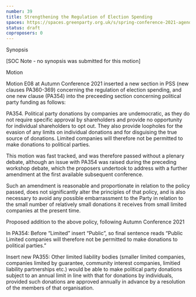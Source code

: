 ```yaml
---
number: 39
title: Strengthening the Regulation of Election Spending
spaces: https://spaces.greenparty.org.uk/s/spring-conference-2021-agenda-forum2/?contentId=77645
status: draft
coproposers: 0
---
```

Synopsis


[SOC Note - no synopsis was submitted for this motion]


Motion


Motion E08 at Autumn Conference 2021 inserted a new section in PSS (new clauses PA360-369) concerning the regulation of election spending, and one new clause (PA354) into the preceeding section concerning political party funding as follows:


PA354. Political party donations by companies are undemocratic, as they do not require specific approval by shareholders and provide no opportunity for individual shareholders to opt out. They also provide loopholes for the evasion of any limits on individual donations and for disguising the true source of donations. Limited companies will therefore not be permitted to make donations to political parties.


This motion was fast tracked, and was therefore passed without a plenary debate, although an issue with PA354 was raised during the preceding workshop debate, which the proposers undertook to address with a further amendment at the first available subsequent conference.


Such an amendment is reasonable and proportionate in relation to the policy passed, does not significantly alter the principles of that policy, and is also necessary to avoid any possible embarrassment to the Party in relation to the small number of relatively small donations it receives from small limited companies at the present time.


Proposed addition to the above policy, following Autumn Conference 2021


In PA354: Before “Limited” insert “Public”, so final sentence reads “Public Limited companies will therefore not be permitted to make donations to political parties.”


Insert new PA355: Other limited liability bodies (smaller limited companies, companies limited by guarantee, community interest companies, limitied liability partnerships etc.) would be able to make political party donations subject to an annual limit in line with that for donations by individuals, provided such donations are approved annually in advance by a resolution of the members of that organisation.
